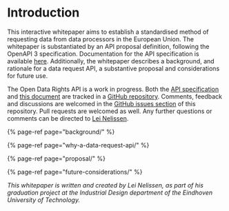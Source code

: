 # Introduction

This interactive whitepaper aims to establish a standardised method of requesting data from data processors in the European Union. The whitepaper is substantiated by an API proposal definition, following the OpenAPI 3 specification. Documentation for the API specification is available [here](https://bump.sh/doc/open-dsar-api). Additionally, the whitepaper describes a background, and rationale for a data request API, a substantive proposal and considerations for future use.

The Open Data Rights API is a work in progress. Both the [API specification](https://github.com/aeon-data-requests/open-data-rights-api/blob/main/spec/openapi.json) and [this document](https://github.com/aeon-data-requests/open-data-rights-api/tree/main/docs) are tracked in a [GitHub repository](https://github.com/aeon-data-requests/open-data-rights-api). Comments, feedback and discussions are welcomed in the [GitHub issues section](https://github.com/aeon-data-requests/open-data-rights-api/issues) of this repository. Pull requests are welcomed as well. Any further questions or comments can be directed to [Lei Nelissen](https://leinelissen.com/).

{% page-ref page="background/" %}

{% page-ref page="why-a-data-request-api/" %}

{% page-ref page="proposal/" %}

{% page-ref page="future-considerations/" %}

_This whitepaper is written and created by Lei Nelissen, as part of his graduation project at the Industrial Design department of the Eindhoven University of Technology._

